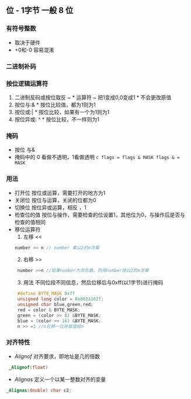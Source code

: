 ## 位  - 1字节 一般 8 位
 ### 有符号整数
  * 取决于硬件
  * +0和-0 容易混淆
 ### 二进制补码
 ### 按位逻辑运算符
  1. 二进制反码或按位取反 _~_
    * 运算符 ~ 把1变成0,0变成1
    * 不会更改原值
  2. 按位与:&
    * 按位比较值，都为1则为1
  3. 按位或:|
    * 按位比较，如果有一个为1则为1
  4. 按位异或: ^
    * 按位比较，不一样则为1
 ### 掩码
   * 按位 与&
   * 掩码中的 0 看做不透明，1看做透明
    ```c
     flags = flags & MASK
     flags & = MASK
    ```
 ### 用法
   * 打开位
     按位或运算，需要打开的地方为1
   * 关闭位
     按位与运算，关闭的位都为0
   * 切换位
     按位异或运算，相反 ，1
   * 检查位的值
     按位与操作，需要检查的位设置1，其他位为0，与操作后是否与检查的值相同
   * 移位运算符
     1. 左移 <<
      ```c
      number << n // number 乘以2的n次幂
      ```
     2. 右移 >>
     ```c
      number >>n //如果number为非负数，则用number除以2的n次幂
     ```
     3. 用法
       不同位段不同信息，然后位移后与0xff(以1字节)进行掩码
       ```c
        #define BYTE_MASK 0xff
        unsigned long color = 0x002a162f;
        unsigned char blue,green,red;
        red = color & BYTE_MASK;
        green = (color >> 8) &BYTE_MASK;
        blue = (color >> 16) &BYTE_MASK;
        n >> =1 //n右移一位并赋值给n
       ```
 ### 对齐特性
  * _Alignof_ 对齐要求，即地址是几的倍数
   ```c
    _Alignof(float)
   ```
  * _Alignas_ 定义一个以某一整数对齐的变量
   ```c
   _Alignas(double) char c2;
   ```
